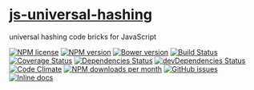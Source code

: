 [js-universal-hashing](http://aureooms.github.io/js-universal-hashing)
==

universal hashing code bricks for JavaScript

[![NPM license](https://img.shields.io/npm/l/@aureooms/js-universal-hashing.svg?style=flat)](https://raw.githubusercontent.com/aureooms/js-universal-hashing/master/LICENSE)
[![NPM version](https://img.shields.io/npm/v/@aureooms/js-universal-hashing.svg?style=flat)](https://www.npmjs.org/package/@aureooms/js-universal-hashing)
[![Bower version](https://img.shields.io/bower/v/@aureooms/js-universal-hashing.svg?style=flat)](http://bower.io/search/?q=@aureooms/js-universal-hashing)
[![Build Status](https://img.shields.io/travis/aureooms/js-universal-hashing.svg?style=flat)](https://travis-ci.org/aureooms/js-universal-hashing)
[![Coverage Status](https://img.shields.io/coveralls/aureooms/js-universal-hashing.svg?style=flat)](https://coveralls.io/r/aureooms/js-universal-hashing)
[![Dependencies Status](https://img.shields.io/david/aureooms/js-universal-hashing.svg?style=flat)](https://david-dm.org/aureooms/js-universal-hashing#info=dependencies)
[![devDependencies Status](https://img.shields.io/david/dev/aureooms/js-universal-hashing.svg?style=flat)](https://david-dm.org/aureooms/js-universal-hashing#info=devDependencies)
[![Code Climate](https://img.shields.io/codeclimate/github/aureooms/js-universal-hashing.svg?style=flat)](https://codeclimate.com/github/aureooms/js-universal-hashing)
[![NPM downloads per month](https://img.shields.io/npm/dm/@aureooms/js-universal-hashing.svg?style=flat)](https://www.npmjs.org/package/@aureooms/js-universal-hashing)
[![GitHub issues](https://img.shields.io/github/issues/aureooms/js-universal-hashing.svg?style=flat)](https://github.com/aureooms/js-universal-hashing/issues)
[![Inline docs](http://inch-ci.org/github/aureooms/js-universal-hashing.svg?branch=master&style=shields)](http://inch-ci.org/github/aureooms/js-universal-hashing)
